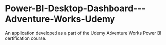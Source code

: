# Power-BI-Desktop-Dashboard---Adventure-Works-Udemy
An application developed as a part of the Udemy Adventure Works Power BI certification course.
